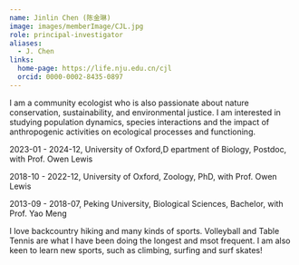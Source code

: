 ```yaml
---
name: Jinlin Chen (陈金琳)
image: images/memberImage/CJL.jpg
role: principal-investigator
aliases:
  - J. Chen
links:
  home-page: https://life.nju.edu.cn/cjl
  orcid: 0000-0002-8435-0897
---
```


I am a community ecologist who is also passionate about nature conservation, sustainability, and environmental justice. I am interested in studying population dynamics, species interactions and the impact of anthropogenic activities on ecological processes and functioning.

2023-01 - 2024-12, University of Oxford,D epartment of Biology, Postdoc, with Prof. Owen Lewis

2018-10 - 2022-12, University of Oxford, Zoology, PhD, with Prof. Owen Lewis

2013-09 - 2018-07, Peking University, Biological Sciences, Bachelor, with Prof. Yao Meng

I love backcountry hiking and many kinds of sports. Volleyball and Table Tennis are what I have been doing the longest and msot frequent. I am also keen to learn new sports, such as climbing, surfing and surf skates!

